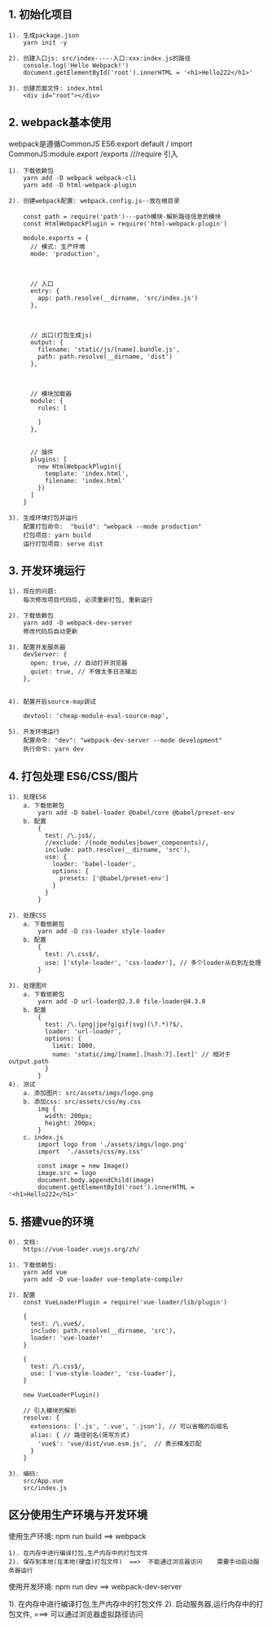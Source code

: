 ## 1. 初始化项目
    1). 生成package.json
        yarn init -y

    2). 创建入口js: src/index-----入口:xxx:index.js的路径
        console.log('Hello Webpack!')
        document.getElementById('root').innerHTML = '<h1>Hello222</h1>'

    3). 创建页面文件: index.html
        <div id="root"></div>


## 2. webpack基本使用


webpack是遵循CommonJS
ES6:export  default / import
CommonJS:module.export  /exports  ///require  引入


    1). 下载依赖包
        yarn add -D webpack webpack-cli
        yarn add -D html-webpack-plugin
      
    2). 创建webpack配置: webpack.config.js--放在根目录
        
        const path = require('path')---path模块-解析路径信息的模块
        const HtmlWebpackPlugin = require('html-webpack-plugin')

        module.exports = {
          // 模式: 生产环境
          mode: 'production',
          
          
          
          // 入口
          entry: {
            app: path.resolve(__dirname, 'src/index.js')
          },
          
          
          
          // 出口(打包生成js)
          output: {
            filename: 'static/js/[name].bundle.js',
            path: path.resolve(__dirname, 'dist')
          },
          
          
          
          // 模块加载器
          module: {
            rules: [

            ]
          },
          
          
          // 插件
          plugins: [
            new HtmlWebpackPlugin({
              template: 'index.html',
              filename: 'index.html'
            })
          ]
        }
    
    3). 生成环境打包并运行
        配置打包命令:  "build": "webpack --mode production"
        打包项目: yarn build
        运行打包项目: serve dist

## 3. 开发环境运行
    1). 现在的问题:
        每次修改项目代码后, 必须重新打包, 重新运行
    
    2). 下载依赖包
        yarn add -D webpack-dev-server
        修改代码后自动更新
    
    3). 配置开发服务器
        devServer: {
          open: true, // 自动打开浏览器
          quiet: true, // 不做太多日志输出
        },

    
    4). 配置开启source-map调试
    
        devtool: 'cheap-module-eval-source-map',

    5). 开发环境运行
        配置命令: "dev": "webpack-dev-server --mode development"
        执行命令: yarn dev

## 4. 打包处理 ES6/CSS/图片
    1). 处理ES6
        a. 下载依赖包
            yarn add -D babel-loader @babel/core @babel/preset-env
        b. 配置
            {
              test: /\.js$/,
              //exclude: /(node_modules|bower_components)/,
              include: path.resolve(__dirname, 'src'),
              use: {
                loader: 'babel-loader',
                options: {
                  presets: ['@babel/preset-env']
                }
              }
            }
    
    2). 处理CSS
        a. 下载依赖包
            yarn add -D css-loader style-loader
        b. 配置
            {
              test: /\.css$/,
              use: ['style-loader', 'css-loader'], // 多个loader从右到左处理
            }

    3). 处理图片
        a. 下载依赖包
            yarn add -D url-loader@2.3.0 file-loader@4.3.0
        b. 配置
            {
              test: /\.(png|jpe?g|gif|svg)(\?.*)?$/,
              loader: 'url-loader',
              options: {
                limit: 1000,
                name: 'static/img/[name].[hash:7].[ext]' // 相对于output.path
              }
            }
    4). 测试
        a. 添加图片: src/assets/imgs/logo.png
        b. 添加css: src/assets/css/my.css
            img {
              width: 200px;
              height: 200px;
            }
        c. index.js
            import logo from './assets/imgs/logo.png'
            import  './assets/css/my.css'

            const image = new Image()
            image.src = logo
            document.body.appendChild(image)
            document.getElementById('root').innerHTML = '<h1>Hello222</h1>'

## 5. 搭建vue的环境
    0). 文档:
        https://vue-loader.vuejs.org/zh/

    1). 下载依赖包:
        yarn add vue
        yarn add -D vue-loader vue-template-compiler
    
    2). 配置
        const VueLoaderPlugin = require('vue-loader/lib/plugin')

        {
          test: /\.vue$/,
          include: path.resolve(__dirname, 'src'),
          loader: 'vue-loader'
        }

        {
          test: /\.css$/,
          use: ['vue-style-loader', 'css-loader'],
        }

        new VueLoaderPlugin()

        // 引入模块的解析
        resolve: {
          extensions: ['.js', '.vue', '.json'], // 可以省略的后缀名
          alias: { // 路径别名(简写方式)
            'vue$': 'vue/dist/vue.esm.js',  // 表示精准匹配
          }
        }
    
    3). 编码: 
        src/App.vue
        src/index.js

##  区分使用生产环境与开发环境
  使用生产环境:
    npm run build ==>  webpack

    1). 在内存中进行编译打包,生产内存中的打包文件
    2). 保存到本地(在本地(硬盘)打包文件)  ==>  不能通过浏览器访问    需要手动启动服务器运行

  使用开发环境:
  npm run dev ==> webpack-dev-server

   1). 在内存中进行编译打包,生产内存中的打包文件
   2). 启动服务器,运行内存中的打包文件, ===>  可以通过浏览器虚拟路径访问


    
